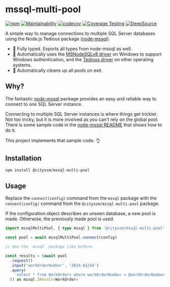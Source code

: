 # mssql-multi-pool

[![npm](https://img.shields.io/npm/v/@cityssm/mssql-multi-pool)](https://www.npmjs.com/package/@cityssm/mssql-multi-pool)
[![Maintainability](https://img.shields.io/codeclimate/maintainability/cityssm/mssql-multi-pool)](https://codeclimate.com/github/cityssm/mssql-multi-pool/maintainability)
[![codecov](https://codecov.io/gh/cityssm/mssql-multi-pool/branch/main/graph/badge.svg?token=865Y3ZDNMC)](https://codecov.io/gh/cityssm/mssql-multi-pool)
[![Coverage Testing](https://github.com/cityssm/mssql-multi-pool/actions/workflows/coverage.yml/badge.svg)](https://github.com/cityssm/mssql-multi-pool/actions/workflows/coverage.yml)
[![DeepSource](https://app.deepsource.com/gh/cityssm/mssql-multi-pool.svg/?label=active+issues&show_trend=true&token=4Yz1B7bqP-sZ50AZnjXpoEos)](https://app.deepsource.com/gh/cityssm/mssql-multi-pool/)

A simple way to manage connections to multiple SQL Server databases using the Node.js Tedious package ([node-mssql](https://github.com/tediousjs/node-mssql)).

- 💪 Fully typed. Exports all types from node-mssql as well.
- 🧠 Automatically uses the [MSNodeSQLv8 driver](https://www.npmjs.com/package/msnodesqlv8)
  on Windows to support Windows authentication,
  and the [Tedious driver](https://www.npmjs.com/package/tedious) on other operating systems.
- 🧹 Automatically cleans up all pools on exit.

## Why?

The fantastic [node-mssql](https://github.com/tediousjs/node-mssql) package
provides an easy and reliable way to connect to _one_ SQL Server instance.

Connecting to multiple SQL Server instances is where things get trickier.
Not too tricky, but it is more involved as you can't rely on the global pool.
There is some sample code in the [node-mssql README](https://github.com/tediousjs/node-mssql) that shows how to do it.

This project implements that sample code. 👌

## Installation

```sh
npm install @cityssm/mssql-multi-pool
```

## Usage

Replace the `connect(config)` command from the `mssql` package
with the `connect(config)` command from the `@cityssm/mssql-multi-pool` package.

If the configuration object describes an unseen database, a new pool is made.
Otherwise, the previously made pool is used.

```typescript
import mssqlMultiPool, { type mssql } from '@cityssm/mssql-multi-pool'

const pool = await mssqlMultiPool.connect(config)

// Use the `mssql` package like before.

const results = (await pool
  .request()
  .input('workOrderNumber', '2024-01234')
  .query(
    'select * from WorkOrders where workOrderNumber = @workOrderNumber'
  )) as mssql.IResult<WorkOrder>
```
